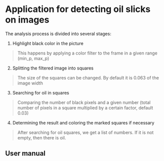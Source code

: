 # Application for detecting oil slicks on images #
The analysis process is divided into several stages:
1. Highlight black color in the picture
>This happens by applying a color filter to the frame in a given range (min_p, max_p)
2. Splitting the filtered image into squares 
>The size of the squares can be changed. By default it is 0.063 of the image width
3. Searching for oil in squares 
>Comparing the number of black pixels and a given number (total number of pixels in a square multiplied by a certain factor, default 0.03)
4. Determining the result and coloring the marked squares if necessary
>After searching for oil squares, we get a list of numbers. If it is not empty, then there is oil.
## User manual
